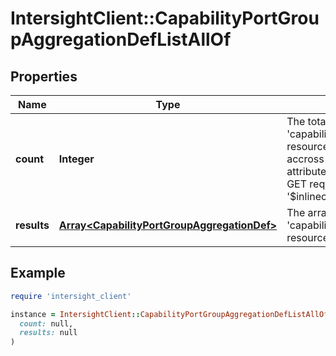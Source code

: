 # IntersightClient::CapabilityPortGroupAggregationDefListAllOf

## Properties

| Name | Type | Description | Notes |
| ---- | ---- | ----------- | ----- |
| **count** | **Integer** | The total number of &#39;capability.PortGroupAggregationDef&#39; resources matching the request, accross all pages. The &#39;Count&#39; attribute is included when the HTTP GET request includes the &#39;$inlinecount&#39; parameter. | [optional] |
| **results** | [**Array&lt;CapabilityPortGroupAggregationDef&gt;**](CapabilityPortGroupAggregationDef.md) | The array of &#39;capability.PortGroupAggregationDef&#39; resources matching the request. | [optional] |

## Example

```ruby
require 'intersight_client'

instance = IntersightClient::CapabilityPortGroupAggregationDefListAllOf.new(
  count: null,
  results: null
)
```


